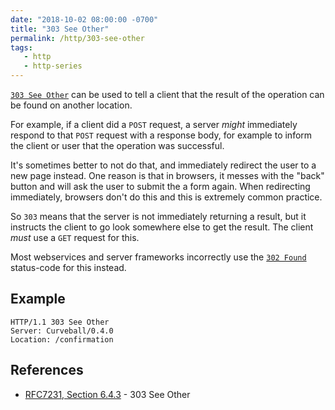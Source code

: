 ```yaml
---
date: "2018-10-02 08:00:00 -0700"
title: "303 See Other"
permalink: /http/303-see-other
tags:
   - http
   - http-series
---
```


[`303 See Other`][1] can be used to tell a client that the result of the
operation can be found on another location.

For example, if a client did a `POST` request, a server _might_ immediately
respond to that `POST` request with a response body, for example to inform the
client or user that the operation was successful.

It's sometimes better to not do that, and immediately redirect the user to a
new page instead. One reason is that in browsers, it messes with the "back"
button and will ask the user to submit the a form again. When redirecting
immediately, browsers don't do this and this is extremely common practice.

So `303` means that the server is not immediately returning a result, but it
instructs the client to go look somewhere else to get the result. The client
_must_ use a `GET` request for this.

Most webservices and server frameworks incorrectly use the [`302 Found`][2]
status-code for this instead.

Example
-------

```http
HTTP/1.1 303 See Other
Server: Curveball/0.4.0
Location: /confirmation
```

References
----------

* [RFC7231, Section 6.4.3][2] - 303 See Other

[1]: https://tools.ietf.org/html/rfc7231#section-6.4.4 "302 Found"
[2]: /http/302-found
